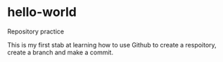 # hello-world
Repository practice

This is my first stab at learning how to use Github to create a respoitory, create a branch and make a commit.
